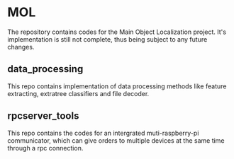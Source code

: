 # MOL
The repository contains codes for the Main Object Localization project. It's implementation is still not complete, thus being subject to any future changes. 
## data_processing
This repo contains implementation of data processing methods like feature extracting, extratree classifiers and file decoder.
## rpcserver_tools
This repo contains the codes for an intergrated muti-raspberry-pi communicator, which can give orders to multiple devices at the same time through a rpc connection.
